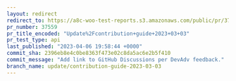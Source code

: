 ```yaml
---
layout: redirect
redirect_to: https://a8c-woo-test-reports.s3.amazonaws.com/public/pr/37559/api/index.html
pr_number: 37559
pr_title_encoded: "Update%2Fcontribution+guide+2023+03+03"
pr_test_type: api
last_published: "2023-04-06 19:58:44 +0000"
commit_sha: 2396eb8e4c0be8363f473e02c8da5ac6e2b5f410
commit_message: "Add link to GitHub Discussions per DevAdv feedback."
branch_name: update/contribution-guide-2023-03-03
---
```

